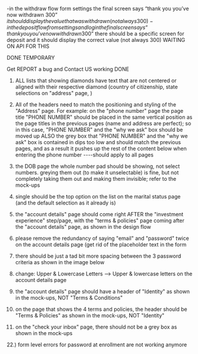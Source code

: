 
-in the withdraw flow form settings the final screen says “thank you you’ve now withdrawn 300$” it should display the value that was withdrawn (not always 300)
-in the deposit flow from settings and login the final screen says “thank you you’ve now withdrawn 300$” there should be a specific screen for deposit and it should display the correct value (not always 300)
WAITING ON API FOR THIS

DONE TEMPORARY


Get REPORT a bug and Contact US working
DONE


1) ALL lists that showing diamonds have text that are not centered or aligned with their respective diamond (country of citizenship, state selections on "address" page, )

2) All of the headers need to match the positioning and styling of the "Address" page. For example: on the "phone number" page the page title "PHONE NUMBER" should be placed in the same vertical position as the page titles in the previous pages (name and address are perfect); so in this case, "PHONE NUMBER" and the "why we ask" box should be moved up ALSO the grey box that "PHONE NUMBER" and the "why we ask" box is contained in dips too low and should match the previous pages, and as a result it pushes up the rest of the content below when entering the phone number ----should apply to all pages

6) the DOB page the whole number pad should be showing, not select numbers. greying them out (to make it unselectable) is fine, but not completely taking them out and making them invisible; refer to the mock-ups

9) single should be the top option on the list on the marital status page (and the default selection as it already is)

13) the "account details" page should come right AFTER the "investment experience" step/page, with the "terms & policies" page coming after the "account details" page, as shown in the design flow

14) please remove the redundancy of saying "email" and "password" twice on the account details page (get rid of the placeholder text in the form

15) there should be just a tad bit more spacing between the 3 password criteria as shown in the image below

16) change: Upper & Lowercase Letters --> Upper & lowercase letters on the account details page

18) the "account details" page should have a header of "Identity" as shown in the mock-ups, NOT "Terms & Conditions"

19) on the page that shows the 4 terms and policies, the header should be "Terms & Policies" as shown in the mock-ups, NOT "Identity"

21) on the "check your inbox" page, there should not be a grey box as shown in the mock-ups

22.) form level errors for password at enrollment are not working anymore
